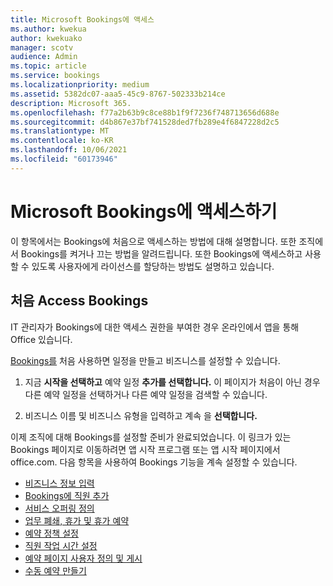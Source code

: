 ```yaml
---
title: Microsoft Bookings에 액세스
ms.author: kwekua
author: kwekuako
manager: scotv
audience: Admin
ms.topic: article
ms.service: bookings
ms.localizationpriority: medium
ms.assetid: 5382dc07-aaa5-45c9-8767-502333b214ce
description: Microsoft 365.
ms.openlocfilehash: f77a2b63b9c8ce88b1f9f7236f748713656d688e
ms.sourcegitcommit: d4b867e37bf741528ded7fb289e4f6847228d2c5
ms.translationtype: MT
ms.contentlocale: ko-KR
ms.lasthandoff: 10/06/2021
ms.locfileid: "60173946"
---
```

# <a name="get-access-to-microsoft-bookings"></a>Microsoft Bookings에 액세스하기

이 항목에서는 Bookings에 처음으로 액세스하는 방법에 대해 설명합니다. 또한 조직에서 Bookings를 켜거나 끄는 방법을 알려드립니다. 또한 Bookings에 액세스하고 사용할 수 있도록 사용자에게 라이선스를 할당하는 방법도 설명하고 있습니다.

## <a name="access-bookings-for-the-first-time"></a>처음 Access Bookings

IT 관리자가 Bookings에 대한 액세스 권한을 부여한 경우 온라인에서 앱을 통해 Office 있습니다.

[Bookings를](https://outlook.office.com/bookings/onboarding) 처음 사용하면 일정을 만들고 비즈니스를 설정할 수 있습니다.

1. 지금 **시작을 선택하고** 예약 일정 **추가를 선택합니다.** 이 페이지가 처음이 아닌 경우 다른 예약 일정을 선택하거나 다른 예약 일정을 검색할 수 있습니다.

2. 비즈니스 이름 및 비즈니스 유형을 입력하고 계속 을 **선택합니다.**

이제 조직에 대해 Bookings를 설정할 준비가 완료되었습니다. 이 링크가 있는 Bookings [](https://outlook.office.com/bookings/onboarding)페이지로 이동하려면 앱 시작 프로그램 또는 앱 시작 페이지에서 office.com. 다음 항목을 사용하여 Bookings 기능을 계속 설정할 수 있습니다.

- [비즈니스 정보 입력](enter-business-information.md)
- [Bookings에 직원 추가](add-staff.md)
- [서비스 오퍼링 정의](define-service-offerings.md)
- [업무 폐쇄, 휴가 및 휴가 예약](schedule-closures-time-off-vacation.md)
- [예약 정책 설정](set-scheduling-policies.md)
- [직원 작업 시간 설정](employee-hours.md)
- [예약 페이지 사용자 정의 및 게시](customize-booking-page.md)
- [수동 예약 만들기](create-a-manual-booking.md)
